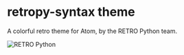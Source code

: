 # retropy-syntax theme

A colorful retro theme for Atom, by the RETRO Python team.

![RETRO Python](https://github.com/Zeerats/retropython/blob/main/retro_python_logo.png?raw=true)
